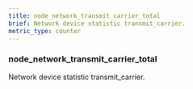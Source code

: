 ```yaml
---
title: node_network_transmit_carrier_total
brief: Network device statistic transmit_carrier.
metric_type: counter
---
```

### node_network_transmit_carrier_total

Network device statistic transmit_carrier.